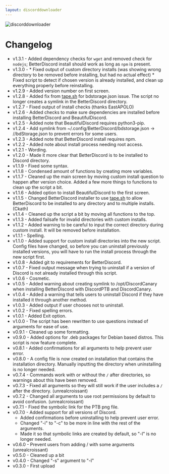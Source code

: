 ```yaml
---
layout: discorddownloader
---
```


![discorddownloader](https://raw.githubusercontent.com/simoniz0r/discorddownloader/master/Screenshot.png)


# Changelog

* v1.3.1 - Added dependency checks for `wget` and removed check for `nodejs`; BetterDiscord install should work as long as `npm` is present.
* v1.3.0 - 
		* Fixed output of custom directory installs (was showing wrong directory to be removed before installing, but had no actual effect)
		* Fixed script to detect if chosen version is already installed, and clean up everything properly before reinstalling.
* v1.2.9 - Added version number on first screen.
* v1.2.8 - Added fix from [tape.sh](https://github.com/Ckath/Discord-stuff/blob/master/scripts/tape.sh) for bdstorage.json issue. The script no longer creates a symlink in the BetterDiscord directory.
* v1.2.7 - Fixed output of install checks (thanks EastAPOLO)
* v1.2.6 - Added checks to make sure dependencies are installed before installing BetterDiscord and BeautifulDiscord.
* v1.2.5 - Added note that BeautifulDiscord requires python3-pip.
* v1.2.4 - Add symlink from ~/.config/BetterDiscord/bdstorage.json -> //bdStorage.json to prevent errors for some users.
* v1.2.3 - Added note that BetterDiscord install requires npm.
* v1.2.2 - Added note about install process needing root access.
* v1.2.1 - Wording.
* v1.2.0 - Made it more clear that BetterDiscord is to be installed to Discord directory.
* v1.1.9 - Fixed some syntax.
* v1.1.8 - Condensed amount of functions by creating more variables.
* v1.1.7 - Cleaned up the main screen by moving custom install question to happen after version choice.  Added a few more things to functions to clean up the script a bit.
* v1.1.6 - Added option to install BeautifulDiscord to the first screen.
* v1.1.5 - Changed BetterDiscord installer to use [tape.sh](https://github.com/Ckath/Discord-stuff/blob/master/scripts/tape.sh) to allow BetterDiscord to be installed to any directory and to multiple installs. (Ckath)
* v1.1.4 - Cleaned up the script a bit by moving all functions to the top.
* v1.1.3 - Added failsafe for invalid directories with custom installs.
* v1.1.2 - Added warning to be careful to input the correct directory during custom install.  It will be removed before installation.
* v1.1.1 - Spelling.
* v1.1.0 - Added support for custom install directories into the new script.  Config files have changed, so before you can uninstall previously installed versions, you will have to run the install process through the new script first.
* v1.0.8 - Added git to requirements for BetterDiscord.
* v1.0.7 - Fixed output message when trying to uninstall if a version of Discord is not already installed through this script.
* v1.0.6 - Cosmetic.
* v1.0.5 - Added warning about creating symlink to /opt/DiscordCanary when installing BetterDiscord with DiscordPTB and DiscordCanary.
* v1.0.4 - Added a warning that tells users to uninstall Discord if they have installed it through another method.
* v1.0.3 - Added output if user chooses not to uninstall.
* v1.0.2 - Fixed spelling errors.
* v1.0.1 - Added Exit option.
* v1.0.0 - The script has been rewritten to use questions instead of arguments for ease of use.
* v0.9.1 - Cleaned up some formatting.
* v0.9.0 - Added options for .deb packages for Debian based distros.  This script is now feature complete.
* v0.8.1 - Added confirmations for all arguments to help prevent user error.
* v0.8.0 - A config file is now created on installation that contains the installation directory.  Manually inputting the directory when uninstalling is no longer needed.
* v0.7.4 - Commands work with or without the `/` after directories, so warnings about this have been removed.
* v0.7.3 - Fixed all arguments so they will still work if the user includes a `/` after the directory. (unrealcroissant)
* v0.7.2 - Changed all arguments to use root permissions by default to avoid confusion. (unrealcroissant)
* v0.7.1 - Fixed the symbolic link for the PTB png file.
* v0.7.0 - Added support for all versions of Discord.  
	* Added confirmations before uninstalling to help prevent user error.  
	* Changed "-i" to "-c" to be more in line with the rest of the arguments.  
	* Made it so that symbolic links are created by default, so "-l" is no longer needed.
* v0.6.0 - Prevent users from adding / with some arguments (unrealcroissant)
* v0.5.0 - Cleaned up a bit
* v0.4.0 - Changed "-s" argument to "-l"
* v0.3.0 - First upload
